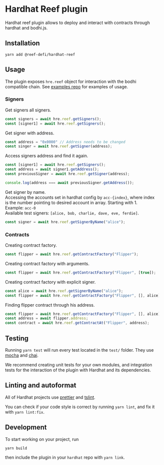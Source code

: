# Hardhat Reef plugin

Hardhat reef plugin allows to deploy and interact with contracts through hardhat and bodhi.js.

## Installation

```
yarn add @reef-defi/hardhat-reef 
```

## Usage

The plugin exposes `hre.reef` object for interaction with the bodhi compatible chain.
See [examples repo](https://github.com/reef-defi/hardhat-reef-examples) for examples of usage.


### Signers

Get signers all signers.
```javascript
const signers = await hre.reef.getSigners();
const [signer1] = await hre.reef.getSigners();
```

Get signer with address.
```javascript
const address = "0x0000" // Address needs to be changed
const singer = await hre.reef.getSigner(address);
```

Access signers address and find it again.
```javascript
const [signer1] = await hre.reef.getSigners();
const address = await signer1.getAddress();
const previousSigner = await hre.reef.getSigner(address);

console.log(address === await previousSigner.getAddress());
```

Get signer by name.  
Accessing the accounts set in hardhat config by `acc-{index}`, where index is the number pointing to desired account in array. Starting with 1.   
Example: `acc-0`  
Available test signers: `[alice, bob, charlie, dave, eve, ferdie]`.
```javascript
const signer = await hre.reef.getSignerByName("alice");
```

### Contracts

Creating contract factory.
```javascript
const flipper = await hre.reef.getContractFactory("Flipper");
```

Creating contract factory with arguments.
```javascript
const flipper = await hre.reef.getContractFactory("Flipper", [true]);
```

Creating contract factory with explicit signer.
```javascript
const alice = await hre.reef.getSignerByName("alice");
const flipper = await hre.reef.getContractFactory("Flipper", [], alice);
```

Finding flipper contract through his address.
```javascript
const flipper = await hre.reef.getContractFactory("Flipper", [], alice);
const address = await flipper.address;
const contract = await hre.reef.getContractAt("Flipper", address);
```


## Testing

Running `yarn test` will run every test located in the `test/` folder. They
use [mocha](https://mochajs.org) and [chai](https://www.chaijs.com/).

We recommend creating unit tests for your own modules, and integration tests for
the interaction of the plugin with Hardhat and its dependencies.

## Linting and autoformat

All of Hardhat projects use [prettier](https://prettier.io/) and
[tslint](https://palantir.github.io/tslint/).

You can check if your code style is correct by running `yarn lint`, and fix
it with `yarn lint:fix`.

## Development

To start working on your project, run

```bash
yarn build
```

then include the plugin in your `hardhat` repo with `yarn link`.
